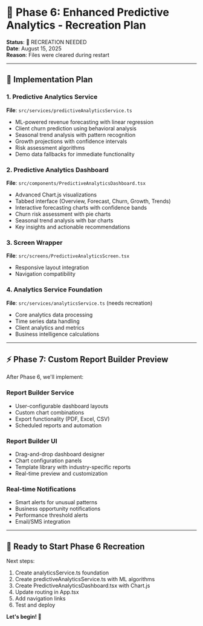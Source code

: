 # 🔮 Phase 6: Enhanced Predictive Analytics - Recreation Plan

**Status**: 🔄 RECREATION NEEDED  
**Date**: August 15, 2025  
**Reason**: Files were cleared during restart  

---

## 🎯 **Implementation Plan**

### **1. Predictive Analytics Service** 
**File**: `src/services/predictiveAnalyticsService.ts`
- ML-powered revenue forecasting with linear regression
- Client churn prediction using behavioral analysis  
- Seasonal trend analysis with pattern recognition
- Growth projections with confidence intervals
- Risk assessment algorithms
- Demo data fallbacks for immediate functionality

### **2. Predictive Analytics Dashboard**
**File**: `src/components/PredictiveAnalyticsDashboard.tsx`
- Advanced Chart.js visualizations
- Tabbed interface (Overview, Forecast, Churn, Growth, Trends)
- Interactive forecasting charts with confidence bands
- Churn risk assessment with pie charts
- Seasonal trend analysis with bar charts  
- Key insights and actionable recommendations

### **3. Screen Wrapper**
**File**: `src/screens/PredictiveAnalyticsScreen.tsx`
- Responsive layout integration
- Navigation compatibility

### **4. Analytics Service Foundation**
**File**: `src/services/analyticsService.ts` (needs recreation)
- Core analytics data processing
- Time series data handling
- Client analytics and metrics
- Business intelligence calculations

---

## ⚡ **Phase 7: Custom Report Builder Preview**

After Phase 6, we'll implement:

### **Report Builder Service** 
- User-configurable dashboard layouts
- Custom chart combinations
- Export functionality (PDF, Excel, CSV)
- Scheduled reports and automation

### **Report Builder UI**
- Drag-and-drop dashboard designer
- Chart configuration panels
- Template library with industry-specific reports
- Real-time preview and customization

### **Real-time Notifications**
- Smart alerts for unusual patterns
- Business opportunity notifications  
- Performance threshold alerts
- Email/SMS integration

---

## 🚀 **Ready to Start Phase 6 Recreation**

Next steps:
1. Create analyticsService.ts foundation
2. Create predictiveAnalyticsService.ts with ML algorithms
3. Create PredictiveAnalyticsDashboard.tsx with Chart.js
4. Update routing in App.tsx
5. Add navigation links
6. Test and deploy

**Let's begin! 🚀**
